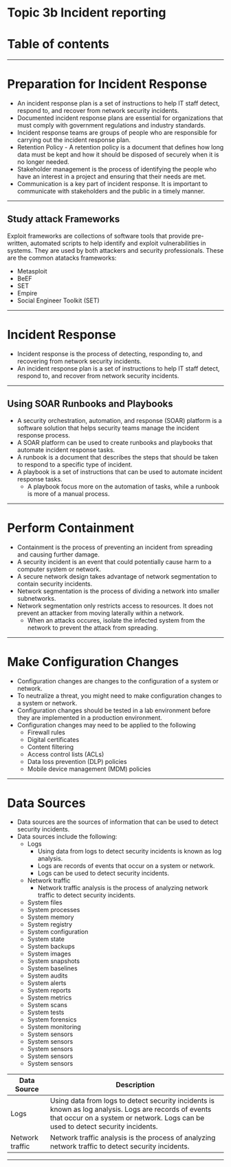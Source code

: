 # Topic 3b Incident reporting 

# Table of contents

-----------------
# Preparation for Incident Response
- An incident response plan is a set of instructions to help IT staff detect, respond to, and recover from network security incidents.
- Documented incident response plans are essential for organizations that must comply with government regulations and industry standards.
- Incident response teams are groups of people who are responsible for carrying out the incident response plan.
- Retention Policy - A retention policy is a document that defines how long data must be kept and how it should be disposed of securely when it is no longer needed.
- Stakeholder management is the process of identifying the people who have an interest in a project and ensuring that their needs are met.
- Communication is a key part of incident response. It is important to communicate with stakeholders and the public in a timely manner.

-----------------
## Study attack Frameworks
Exploit frameworks are collections of software tools that provide pre-written, automated scripts to help identify and exploit vulnerabilities in systems. They are used by both attackers and security professionals.
These are the common atatacks frameworks:
- Metasploit
- BeEF
- SET
- Empire
- Social Engineer Toolkit (SET)

-----------------
# Incident Response
- Incident response is the process of detecting, responding to, and recovering from network security incidents.
- An incident response plan is a set of instructions to help IT staff detect, respond to, and recover from network security incidents.

-----------------
## Using SOAR Runbooks and Playbooks
- A security orchestration, automation, and response (SOAR) platform is a software solution that helps security teams manage the incident response process.
- A SOAR platform can be used to create runbooks and playbooks that automate incident response tasks.
- A runbook is a document that describes the steps that should be taken to respond to a specific type of incident.
- A playbook is a set of instructions that can be used to automate incident response tasks.
  -  A playbook focus more on the automation of tasks, while a runbook is more of a manual process.

-----------------
# Perform Containment
- Containment is the process of preventing an incident from spreading and causing further damage.
- A security incident is an event that could potentially cause harm to a computer system or network.
- A secure network design takes advantage of network segmentation to contain security incidents.
- Network segmentation is the process of dividing a network into smaller subnetworks.
- Network segmentation only restricts access to resources. It does not prevent an attacker from moving laterally within a network.
  -   When an attacks occures, isolate the infected system from the network to prevent the attack from spreading.


-----------------
# Make Configuration Changes
- Configuration changes are changes to the configuration of a system or network.
- To neutralize a threat, you might need to make configuration changes to a system or network.
- Configuration changes should be tested in a lab environment before they are implemented in a production environment.
- Configuration changes may need to be applied to the following
   - Firewall rules
   - Digital certificates
   - Content filtering
   - Access control lists (ACLs)
   - Data loss prevention (DLP) policies
   - Mobile device management (MDM) policies

-----------------

# Data Sources
- Data sources are the sources of information that can be used to detect security incidents.
- Data sources include the following:
  - Logs
    - Using data from logs to detect security incidents is known as log analysis.
    - Logs are records of events that occur on a system or network.
    - Logs can be used to detect security incidents.
  - Network traffic
    - Network traffic analysis is the process of analyzing network traffic to detect security incidents.
  - System files
  - System processes
  - System memory
  - System registry
  - System configuration
  - System state
  - System backups
  - System images
  - System snapshots
  - System baselines
  - System audits
  - System alerts
  - System reports
  - System metrics
  - System scans
  - System tests
  - System forensics
  - System monitoring
  - System sensors
  - System sensors
  - System sensors
  - System sensors
  - System sensors

| Data Source | Description |
| ----------- | ----------- |
| Logs | Using data from logs to detect security incidents is known as log analysis. Logs are records of events that occur on a system or network. Logs can be used to detect security incidents. |
| Network traffic | Network traffic analysis is the process of analyzing network traffic to detect security incidents. |


-----------------

